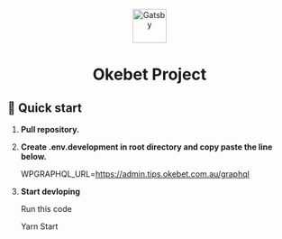 <p align="center">
  <a href="https://www.gatsbyjs.com/?utm_source=starter&utm_medium=readme&utm_campaign=minimal-starter">
    <img alt="Gatsby" src="https://www.gatsbyjs.com/Gatsby-Monogram.svg" width="60" />
  </a>
</p>
<h1 align="center">
Okebet Project
</h1>

## 🚀 Quick start

1.  **Pull repository.**

2.  **Create .env.development in root directory and copy paste the line below.**

    WPGRAPHQL_URL=https://admin.tips.okebet.com.au/graphql
    
3.  **Start devloping**

    Run this code

    Yarn Start
